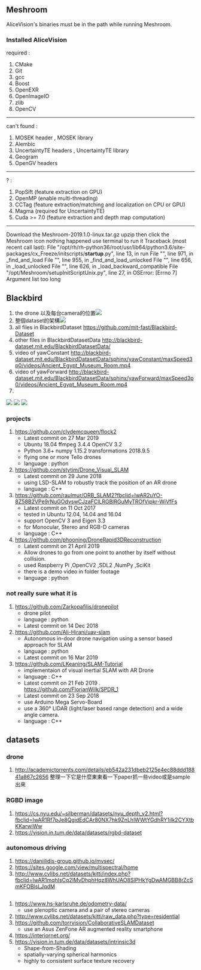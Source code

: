 ## Meshroom
AliceVision's binaries must be in the path while running Meshroom.
### Installed AliceVision
required :
1. CMake
2. Git
3. gcc
4. Boost
5. OpenEXR
6. OpenImageIO
7. zlib
8. OpenCV
---
can't found : 
1. MOSEK header , MOSEK library
2. Alembic
3. UncertaintyTE headers , UncertaintyTE library
4. Geogram
5. OpenGV headers
---
? :
1. PopSift (feature extraction on GPU)
2. OpenMP (enable multi-threading)
3. CCTag (feature extraction/matching and localization on CPU or GPU)
4. Magma (required for UncertaintyTE)
5. Cuda >= 7.0 (feature extraction and depth map computation)
----
Download the Meshroom-2019.1.0-linux.tar.gz
upzip then click the Meshroom icon
nothing happened
use terminal to run it
Traceback (most recent call last):
  File "/opt/rh/rh-python36/root/usr/lib64/python3.6/site-packages/cx_Freeze/initscripts/__startup__.py", line 13, in run
  File "<frozen importlib._bootstrap>", line 971, in _find_and_load
  File "<frozen importlib._bootstrap>", line 955, in _find_and_load_unlocked
  File "<frozen importlib._bootstrap>", line 656, in _load_unlocked
  File "<frozen importlib._bootstrap>", line 626, in _load_backward_compatible
  File "/opt/Meshroom/setupInitScriptUnix.py", line 27, in <module>
OSError: [Errno 7] Argument list too long



## Blackbird
1. the drone 以及每台camera的位置![](http://volibear.cs.nthu.edu.tw:3000/uploads/upload_ff137ef8a84fc05c7e197a74c4114ea6.JPG)
2. 整個dataset的架構![](http://volibear.cs.nthu.edu.tw:3000/uploads/upload_ddbc556667afb70451795a61a9ffe748.JPG)
3. all files in BlackbirdDataset
https://github.com/mit-fast/Blackbird-Dataset
4. other files in BlackbirdDatasetData
http://blackbird-dataset.mit.edu/BlackbirdDatasetData/
5. video of yawConstant
http://blackbird-dataset.mit.edu/BlackbirdDatasetData/sphinx/yawConstant/maxSpeed3p0/videos/Ancient_Egypt_Museum_Room.mp4
6. video of yawForward
http://blackbird-dataset.mit.edu/BlackbirdDatasetData/sphinx/yawForward/maxSpeed3p0/videos/Ancient_Egypt_Museum_Room.mp4
7. 
![](http://volibear.cs.nthu.edu.tw:3000/uploads/upload_3759468b40a26dd956f40fa21ef3b158.JPG)
![](http://volibear.cs.nthu.edu.tw:3000/uploads/upload_5d18ad8685e44bbca5850af9edfb6b6f.JPG)
![](http://volibear.cs.nthu.edu.tw:3000/uploads/upload_94a198bf8995a7e72e9ab671ebe56350.JPG)

### projects
1. https://github.com/clydemcqueen/flock2
    - Latest commit on 27 Mar 2019
    - Ubuntu 18.04 ffmpeg 3.4.4 OpenCV 3.2
    - Python 3.6+ numpy 1.15.2 transformations 2018.9.5
    - flying one or more Tello drones
    - language : python
2. https://github.com/stytim/Drone_Visual_SLAM
    - Latest commit on 29 June 2018
    - using LSD-SLAM to robustly track the position of an AR drone
    - language : C++
3. https://github.com/raulmur/ORB_SLAM2?fbclid=IwAR2uYO-8Z58B2VPe9rNuGOdvswCJzaFClLRGBlRGuMyTROfVipkr-WiVfFs
    - Latest commit on 11 Oct 2017
    - tested in Ubuntu 12.04, 14.04 and 16.04
    - support OpenCV 3 and Eigen 3.3
    - for Monocular, Stereo and RGB-D cameras
    - language : C++
4. https://github.com/phooning/DroneRapid3DReconstruction
    - Latest commit on 21 April 2019
    - Allow drones to go from one point to another by itself without collision.
    - used Raspberry Pi ,OpenCV2 ,SDL2 ,NumPy ,SciKit
    - there is a demo video in folder footage
    - language : python

### not really sure what it is
1. https://github.com/Zarkopafilis/dronepilot
    - drone pilot
    - language : python
    - Latest commit on 14 Dec 2018
2. https://github.com/Ali-Hirani/uav-slam
    - Autonomous in-door drone navigation using a sensor based approach for SLAM
    - language : python
    - Latest commit on 16 Mar 2019
3. https://github.com/LKeaning/SLAM-Tutorial
    - implementaion of visual inertial SLAM with AR Drone
    - language : C++
    - Latest commit on 21 Feb 2019
. https://github.com/FlorianWilk/SPDR_1
    - Latest commit on 23 Sep 2018
    - use Arduino Mega Servo-Board
    - use a 360° LIDAR (light/laser based range detection) and a wide angle camera.
    - language : C++

## datasets
### drone
1. http://academictorrents.com/details/eb542a231dbeb2125e4ec88ddd18841a867c2656
整理一下它是什麼東東看一下paper抓一些video或是sample出來
### RGBD image
1. https://cs.nyu.edu/~silberman/datasets/nyu_depth_v2.html?fbclid=IwAR1Rf7pJe8QgidEdCAr80NX7hk9ZnLhlWWtYGdhRY1iIk2CYXtbKKarwiWw
2. https://vision.in.tum.de/data/datasets/rgbd-dataset
### autonomous driving
1. https://daniilidis-group.github.io/mvsec/
2. https://sites.google.com/view/multispectral/home
3. http://www.cvlibs.net/datasets/kitti/index.php?fbclid=IwAR1mqhIsCq2lMvDhphHqz8WhUAO8SlPHkYgDwAMGBB8rZcSmKFOBlsLJqdM
## 
1. https://www.hs-karlsruhe.de/odometry-data/
    - use plenoptic camera and a pair of stereo cameras
2. http://www.cvlibs.net/datasets/kitti/raw_data.php?type=residential
3. https://github.com/torrvision/CollaborativeSLAMDataset
    - use an Asus ZenFone AR augmented reality smartphone
4. https://interiornet.org/
5. https://vision.in.tum.de/data/datasets/intrinsic3d
    - Shape-from-Shading
    - spatially-varying spherical harmonics
    - highly to consistent surface texture recovery
